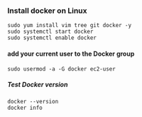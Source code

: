 ### Install docker on Linux
```
sudo yum install vim tree git docker -y
sudo systemctl start docker
sudo systemctl enable docker
```
#### add your current user to the Docker group
```
sudo usermod -a -G docker ec2-user
```
##### Test Docker version
```
docker --version
docker info
```